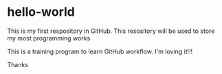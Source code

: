 # hello-world
This is my first respository in GitHub. This resository will be used to store my most programming works

This is a training program to learn GitHub workflow. I'm loving it!!!

Thanks
